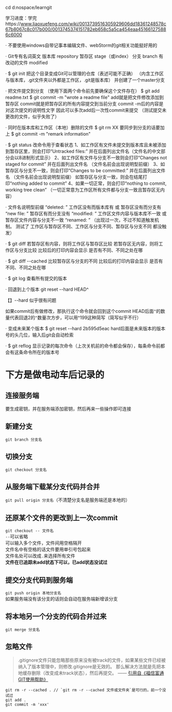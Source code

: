 cd d:nospace/learngit


学习进度：学完https://www.liaoxuefeng.com/wiki/0013739516305929606dd18361248578c67b8067c8c017b000/0013745374151782eb658c5a5ca454eaa451661275886c6000


· 不要使用windows自带记事本编辑文件、webStorm的git相关功能挺好用的

· Git专有名词英文
版本库 repository
暂存区 stage（或index）
分支 branch
有改动的文件 modified


· $ git init
把这个目录变成Git可以管理的仓库（表述可能不正确）
（内含工作区与版本库，.git文件夹以外都是工作区，.git是版本库）
并创建了一个master分支


· 把文件提交到分支
（使用下面两个命令前先要确保这个文件存在）
$ git add readme.txt
$ git commit -m "wrote a readme file"
add就是把文件修改添加到暂存区
commit就是把暂存区的所有内容提交到当前分支
commit -m后的内容是对这次提交的说明性文字
因此可以多次add后一次性commit来提交
（测试提交未更改的文件，似乎失败了）


· 同时在版本库和工作区（本地）删除的文件
$ git rm XX
要同步到分支的话要加上
$ git commit -m "remark information"


· $ git status
改命令用于查看状态
1、如工作区有文件未提交到版本库且未被添加到暂存区里，则会打印“Untracked files:”
   并在后面列出文件名（文件名的中文部分会以8进制形式显示）
2、如工作区有文件与分支不一致则会打印“Changes not staged for commit”
   并在后面列出文件名
   （文件名前会出现说明型前缀）
3、如暂存区与分支不一致，则会打印“Changes to be committed:”
   并在后面列出文件名
   （文件名前会出现说明型前缀）
   如暂存区与分支一致，则会在结尾打印“nothing added to commit”
4、如果一切正常，则会打印“nothing to commit, working tree clean”
   （一切正常意为工作区所有文件都与分支一致且暂存区无内容）

· 文件名说明型前缀
“deleted: ”
工作区没有而版本库有 或 暂存区没有而分支有
“new file: ”
暂存区有而分支没有
“modified: ”
工作区文件内容与版本库不一致 或 暂存区文件内容与分支不一致
“renamed: ”
（出现过一次，不过不知道触发机制。
测试了 工作区与暂存区不同、工作区与分支不同、暂存区与分支不同 都没触发）


· $ git diff
若暂存区有内容，则将工作区与暂存区比较
若暂存区无内容，则将工作区与分支比较
比较后的打印内容会显示 是否有不同、不同之处在哪


· $ git diff --cached
比较暂存区与分支的不同
比较后的打印内容会显示 是否有不同、不同之处在哪


· $ git log
查看所有提交的版本

· 回退到上个版本
git reset --hard HEAD^

【】--hard 似乎很有问题

如果commit后有做修改，那执行这个命令就会回到这个commit
HEAD后面`^`的数量代表回退2的`^`数量次方步，可以用^199这种简写（简写似乎不行）

· 变成未来某个版本
$ git reset --hard 2b595d5eac
hard后面是未来版本的版本号的头几位，输入后git会自动检索


· $ git reflog
显示记录的每次命令（上次关机前的命令都会保存），每条命令前都会有这条命令所在的版本号


# 下方是做电动车后记录的


## 连接服务端
要生成密钥，并在服务端添加密钥，然后再来一些操作即可连接


## 新建分支
`git branch 分支名`


## 切换分支
`git checkout 分支名`


## 从服务端下载某分支代码并合并
`git pull origin 分支名`（不清楚分支名是服务端还是本地的）


## 还原某个文件的更改到上一次commit
`git checkout -- 文件名`  
`--`可以省略  
可以输入多个文件，文件间用空格隔开  
文件名中有空格的话文件要用单引号包起来  
文件名处可以改成`.`来选择所有文件  
**文件在已追踪未add状态下可以，已add状态没试过**  


## 提交分支代码到服务端
`git push origin 本地分支名`  
如果服务端没有该分支的话则会自动在服务端新增该分支  


## 将本地另一个分支的代码合并过来
`git merge 分支名`


## 忽略文件
> .gitignore文件只能忽略那些原来没有被track的文件，如果某些文件已经被纳入了版本管理中，则修改.gitignore是无效的。
那么解决方法就是先把本地缓存删除（改变成未track状态），然后再提交。 —— [引用自《福信富通GIT使用帮助》](https://git.fxft.net/fxft/help/src/master/README.md#gitignore%E6%96%87%E4%BB%B6%E7%9A%84%E4%BD%BF%E7%94%A8)
```
git rm -r --cached . // `git rm -r --cached 文件或文件夹`是可行的，前一个没试过
git add .
git commit -m 'xxx'
```



